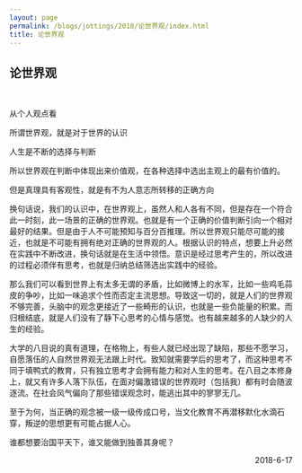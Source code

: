 ```yaml
---
layout: page
permalink: /blogs/jottings/2018/论世界观/index.html
title: 论世界观
---
```


## 论世界观
<br>

从个人观点看

所谓世界观，就是对于世界的认识

人生是不断的选择与判断

所以世界观在判断中体现出来价值观，在各种选择中选出主观上的最有价值的。

但是真理具有客观性，就是有不为人意志所转移的正确方向

换句话说，我们的认识中，在世界观上，虽然人和人各有不同，但是存在一个符合此一时刻，此一场景的正确的世界观。也就是有一个正确的价值判断引向一个相对最好的结果。但是由于人不可能预知与百分百推理。所以世界观只能尽可能的接近，也就是不可能有拥有绝对正确的世界观的人。根据认识的特点，想要上升必然在实践中不断改进，换句话就是在生活中领悟。意识是经过思考产生的，所以改进的过程必须伴有思考，也就是归纳总结筛选出实践中的经验。

那么我们可以看到世界上有太多无谓的矛盾，比如微博上的水军，比如一些鸡毛蒜皮的争吵，比如一味追求个性而否定主流思想。导致这一切的，就是人们的世界观不够完善，头脑中的观念更接近了一些畸形的认识，也就是一些负能量的积累。而归根结底，就是人们没有了静下心思考的心情与感觉。也有越来越多的人缺少的人生的经验。

大学的八目说的真有道理，在格物上，有些人就已经出现了缺陷，那些不愿学习，自愿落伍的人自然世界观无法跟上时代。致知就需要学后的思考了，而这种思考不同于填鸭式的教育，只有独立思考才会拥有能力和对人生的思考。在八目之本修身上，就又有许多人落下队伍，在面对偏激错误的世界观时（包括我）都有时会随波逐流。在社会风气偏向了那些错误观念时，能逃出其中的寥寥无几。

至于为何，当正确的观念被一级一级传成口号，当文化教育不再潜移默化水滴石穿，叛逆的思想更有可能占据人心。

谁都想要治国平天下，谁又能做到独善其身呢？

<p align="right">2018-6-17</p>